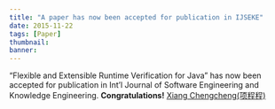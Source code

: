 ```yaml
---
title: "A paper has now been accepted for publication in IJSEKE"
date: 2015-11-22
tags: [Paper]
thumbnail:
banner: 
---
```

“Flexible and Extensible Runtime Verification for Java” has now been accepted for publication in Int’l Journal of Software Engineering and Knowledge Engineering. **Congratulations!**  [Xiang Chengcheng(项程程)](http://202.120.40.100/wiki/index.php/User:Xcc)
